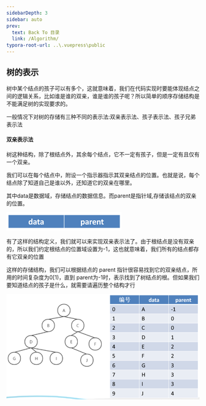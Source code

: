 ```yaml
---
sidebarDepth: 3
sidebar: auto
prev:
  text: Back To 目录
  link: /Algorithm/
typora-root-url: ..\.vuepress\public
---
```




## 树的表示

树中某个结点的孩子可以有多个，这就意味着，我们在代码实现时要能体现结点之间的逻辑关系，比如谁是谁的双亲，谁是谁的孩子呢？所以简单的顺序存储结构是不能满足树的实现要求的。

一般情况下对树的存储有三种不同的表示法:双亲表示法、孩子表示法、孩子兄弟表示法



#### 双亲表示法

树这种结构，除了根结点外，其余每个结点，它不一定有孩子，但是一定有且仅有一个双亲。

我们可以在每个结点中，附设一个指示器指示其双亲结点的位置。也就是说，每个结点除了知道自己是谁以外，还知道它的双亲在哪里。

其中data是数据域，存储结点的数据信息。而parent是指针域,存储该结点的双亲的位置。

![image-20230924003245115](/images/algorithm/image-20230924003245115.png)

有了这样的结构定义，我们就可以来实现双亲表示法了。由于根结点是没有双亲的，所以我们约定根结点的位置域设置为-1，这也就意味着，我们所有的结点都存有它双亲的位置

这样的存储结构，我们可以根据结点的 parent 指针很容易找到它的双亲结点，所用的时间复杂度为0[1)，直到 parent为-1时，表示找到了树结点的根。但如果我们要知道结点的孩子是什么，就需要请遍历整个结构才行

![image-20230924003342319](/images/algorithm/image-20230924003342319.png)
